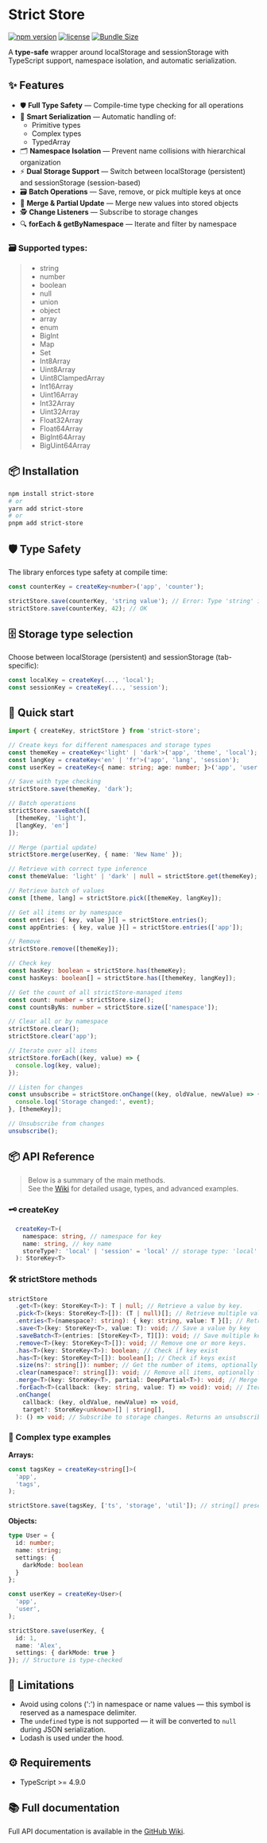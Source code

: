 # Strict Store

[![npm version](https://img.shields.io/npm/v/strict-store)](https://www.npmjs.com/package/strict-store)
[![license](https://img.shields.io/npm/l/strict-store?v=2)](https://github.com/Papaskas/strict-store/blob/main/LICENSE)
[![Bundle Size](https://img.shields.io/bundlephobia/min/strict-store)](https://bundlephobia.com/package/strict-store)

A **type-safe** wrapper around localStorage and sessionStorage with TypeScript support, namespace isolation, and automatic serialization.

## ✨ Features
- 🛡 **Full Type Safety** — Compile-time type checking for all operations
- 🧠 **Smart Serialization** — Automatic handling of:
    - Primitive types
    - Complex types
    - TypedArray
- 🗂 **Namespace Isolation** — Prevent name collisions with hierarchical organization
- ⚡ **Dual Storage Support** — Switch between localStorage (persistent) and sessionStorage (session-based)
- 🗃 **Batch Operations** — Save, remove, or pick multiple keys at once
- 🔄 **Merge & Partial Update** — Merge new values into stored objects
- 🕵️ **Change Listeners** — Subscribe to storage changes
- 🔍 **forEach & getByNamespace** — Iterate and filter by namespace

### 🗃️ Supported types:

> - string
> - number
> - boolean
> - null
> - union
> - object
> - array
> - enum
> - BigInt
> - Map
> - Set
> - Int8Array
> - Uint8Array
> - Uint8ClampedArray
> - Int16Array
> - Uint16Array
> - Int32Array
> - Uint32Array
> - Float32Array
> - Float64Array
> - BigInt64Array
> - BigUint64Array

## 📦 Installation

```bash
npm install strict-store
# or
yarn add strict-store
# or
pnpm add strict-store
```

## 🛡️ Type Safety

The library enforces type safety at compile time:

```typescript
const counterKey = createKey<number>('app', 'counter');

strictStore.save(counterKey, 'string value'); // Error: Type 'string' is not assignable to type 'number'
strictStore.save(counterKey, 42); // OK
```

## 🗄️ Storage type selection

Choose between localStorage (persistent) and sessionStorage (tab-specific):

```typescript
const localKey = createKey(..., 'local');
const sessionKey = createKey(..., 'session');
```

##  🚀 Quick start

```typescript
import { createKey, strictStore } from 'strict-store';

// Create keys for different namespaces and storage types
const themeKey = createKey<'light' | 'dark'>('app', 'theme', 'local');
const langKey = createKey<'en' | 'fr'>('app', 'lang', 'session');
const userKey = createKey<{ name: string; age: number; }>('app', 'user', 'local');

// Save with type checking
strictStore.save(themeKey, 'dark');

// Batch operations
strictStore.saveBatch([
  [themeKey, 'light'],
  [langKey, 'en']
]);

// Merge (partial update)
strictStore.merge(userKey, { name: 'New Name' });

// Retrieve with correct type inference
const themeValue: 'light' | 'dark' | null = strictStore.get(themeKey);

// Retrieve batch of values
const [theme, lang] = strictStore.pick([themeKey, langKey]);

// Get all items or by namespace
const entries: { key, value }[] = strictStore.entries();
const appEntries: { key, value }[] = strictStore.entries(['app']);

// Remove
strictStore.remove([themeKey]);

// Check key
const hasKey: boolean = strictStore.has(themeKey);
const hasKeys: boolean[] = strictStore.has([themeKey, langKey]);

// Get the count of all strictStore-managed items
const count: number = strictStore.size();
const countsByNs: number = strictStore.size(['namespace']);

// Clear all or by namespace
strictStore.clear();
strictStore.clear('app');

// Iterate over all items
strictStore.forEach((key, value) => {
  console.log(key, value);
});

// Listen for changes
const unsubscribe = strictStore.onChange((key, oldValue, newValue) => {
  console.log('Storage changed:', event);
}, [themeKey]);

// Unsubscribe from changes
unsubscribe();
```

## 📦 API Reference

> Below is a summary of the main methods.  
> See the [Wiki](https://github.com/Papaskas/strict-store/wiki) for detailed usage, types, and advanced examples.

### 🗝️ createKey
```typescript
  createKey<T>(
    namespace: string, // namespace for key
    name: string, // key name
    storeType?: 'local' | 'session' = 'local' // storage type: 'local' (default) or 'session'
  ): StoreKey<T>
```

### 🛠️ strictStore methods
```typescript
strictStore
  .get<T>(key: StoreKey<T>): T | null; // Retrieve a value by key.
  .pick<T>(keys: StoreKey<T>[]): (T | null)[]; // Retrieve multiple values by keys.
  .entries<T>(namespace?: string): { key: string, value: T }[]; // Retrieve all items or by namespace
  .save<T>(key: StoreKey<T>, value: T): void; // Save a value by key
  .saveBatch<T>(entries: [StoreKey<T>, T][]): void; // Save multiple key-value pairs at once
  .remove<T>(key: StoreKey<T>[]): void; // Remove one or more keys.
  .has<T>(key: StoreKey<T>): boolean; // Check if key exist
  .has<T>(key: StoreKey<T>[]): boolean[]; // Check if keys exist
  .size(ns?: string[]): number; // Get the number of items, optionally filtered by namespace
  .clear(namespace?: string[]): void; // Remove all items, optionally filtered by namespace
  .merge<T>(key: StoreKey<T>, partial: DeepPartial<T>): void; // Merge a partial object into an existing stored object
  .forEach<T>(callback: (key: string, value: T) => void): void; // Iterate over all key-value pairs, optionally filtered by namespace
  .onChange(
    callback: (key, oldValue, newValue) => void,
    target?: StoreKey<unknown>[] | string[],
  ): () => void; // Subscribe to storage changes. Returns an unsubscribe function.
```

### 🧩 Complex type examples

**Arrays:**

```typescript
const tagsKey = createKey<string[]>(
  'app', 
  'tags',
);

strictStore.save(tagsKey, ['ts', 'storage', 'util']); // string[] preserved
```

**Objects:**
```typescript
type User = {
  id: number;
  name: string;
  settings: {
    darkMode: boolean
  }
};

const userKey = createKey<User>(
  'app',
  'user',
);

strictStore.save(userKey, {
  id: 1,
  name: 'Alex',
  settings: { darkMode: true }
}); // Structure is type-checked
```

## 🚧 Limitations

- Avoid using colons (':') in namespace or name values — this symbol is reserved as a namespace delimiter.
- The `undefined` type is not supported — it will be converted to `null` during JSON serialization.
- Lodash is used under the hood.

## ⚙️ Requirements
- TypeScript >= 4.9.0

## 📚 Full documentation

Full API documentation is available in the [GitHub Wiki](https://github.com/Papaskas/strict-store/wiki).
